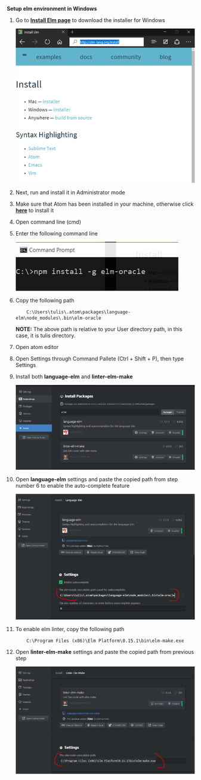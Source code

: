  **Setup elm environment in Windows**

1. Go to **[Install Elm page](http://elm-lang.org/install)** to download the installer for Windows

    <img src="img/01_elm-download-elm-for-windows.PNG" alt="download elm for windows" width="500" />
2. Next, run and install it in Administrator mode
3. Make sure that Atom has been installed in your machine, otherwise click **[here](https://atom.io/)** to install it
4. Open command line (cmd)
5. Enter the following command line

    <img src="img/03_npm-install-elm-oracle.PNG" alt="npm install -g elm-oracle" />
6. Copy the following path

    ```
        C:\Users\tulis\.atom\packages\language-elm\node_modules\.bin\elm-oracle
    ```
    **NOTE:** The above path is relative to your User directory path, in this case, it is tulis directory.
7. Open atom editor
8. Open Settings through Command Pallete (Ctrl + Shift + P), then type Settings
9. Install both **language-elm** and **linter-elm-make**

    <img src="img/04_install-elm-syntax-and-elm-linter.PNG" alt="install-elm-syntax-and-elm-linter" width="500" />
10. Open **language-elm** settings and paste the copied path from step number 6 to enable the auto-complete feature

    <img src="img/05_paste-elm-oracle-path-for-autocomplete-in-atom.PNG" alt="paste-elm-oracle-path-for-autocomplete-in-atom" width="500" />
11. To enable elm linter, copy the following path

    ```
        C:\Program Files (x86)\Elm Platform\0.15.1\bin\elm-make.exe
    ```
12. Open **linter-elm-make** settings and paste the copied path from previous step

    <img src="img/06_paste-elm-make-path-for-elm-linter.PNG" alt="elm-make-path-for-elm-linter" width="500" />
